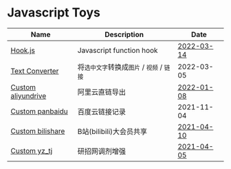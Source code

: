 # Javascript Toys

|Name|Description|Date|
|-|-|-|
|[Hook.js](https://github.com/invobzvr/invotoys.js/tree/main/hook.js)|Javascript function hook|[2022-03-14](https://greasyfork.org/zh-CN/scripts/443030)|
|[Text Converter](https://github.com/invobzvr/invotoys.js/tree/main/text_converter)|将`选中文字`转换成`图片` / `视频` / `链接`|2022-03-05|
|[Custom aliyundrive](https://github.com/invobzvr/invotoys.js/tree/main/aliyundrive)|阿里云直链导出|[2022-01-08](https://greasyfork.org/zh-CN/scripts/438202)|
|[Custom panbaidu](https://github.com/invobzvr/invotoys.js/tree/main/panbaidu)|百度云链接记录|2021-11-04|
|[Custom bilishare](https://github.com/invobzvr/invotoys.js/tree/main/bilishare)|B站(bilibili)大会员共享|[2021-04-10](https://greasyfork.org/zh-CN/scripts/424805)|
|[Custom yz_tj](https://github.com/invobzvr/invotoys.js/tree/main/yz_tj)|研招网调剂增强|[2021-04-05](https://greasyfork.org/zh-CN/scripts/424504)|

